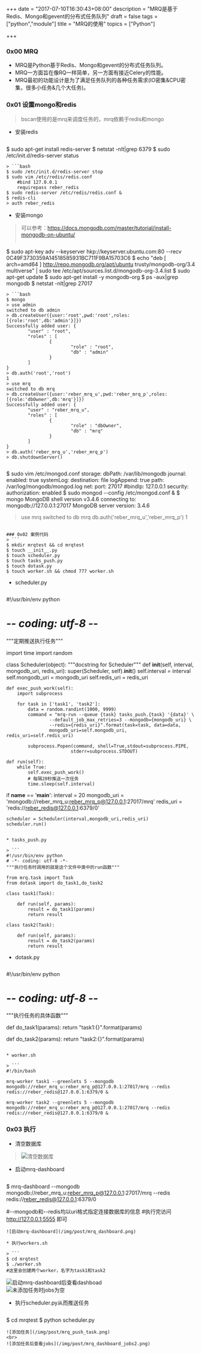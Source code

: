 +++
date = "2017-07-10T16:30:43+08:00"
description = "MRQ是基于Redis、Mongo和gevent的分布式任务队列"
draft = false
tags = ["python","module"]
title = "MRQ的使用"
topics = ["Python"]

+++

### 0x00 MRQ
* MRQ是Python基于Redis、Mongo和gevent的分布式任务队列。
* MRQ一方面旨在像RQ一样简单，另一方面有接近Celery的性能。
* MRQ最初的功能设计是为了满足任务队列的各种任务需求(IO密集&CPU密集，很多小任务&几个大任务)。


### 0x01 设置mongo和redis
> bscan使用的是mrq来调度任务的，mrq依赖于redis和mongo

* 安装redis

> ```bash
$ sudo apt-get install redis-server
$ netstat -nlt|grep 6379
$ sudo /etc/init.d/redis-server status
```
> ```bash
$ sudo /etc/init.d/redis-server stop
$ sudo vim /etc/redis/redis.conf
    #bind 127.0.0.1
    requirepass reber_redis
$ sudo redis-server /etc/redis/redis.conf &
$ redis-cli
> auth reber_redis
```

* 安装mongo

> 可以参考：https://docs.mongodb.com/master/tutorial/install-mongodb-on-ubuntu/
> ```bash
$ sudo apt-key adv --keyserver hkp://keyserver.ubuntu.com:80 --recv 0C49F3730359A14518585931BC711F9BA15703C6
$ echo "deb [ arch=amd64 ] http://repo.mongodb.org/apt/ubuntu trusty/mongodb-org/3.4 multiverse" | sudo tee /etc/apt/sources.list.d/mongodb-org-3.4.list
$ sudo apt-get update
$ sudo apt-get install -y mongodb-org
$ ps -aux|grep mongodb
$ netstat -nlt|grep 27017
```
> ```bash
$ mongo
> use admin
switched to db admin
> db.createUser({user:'root',pwd:'root',roles:[{role:'root',db:'admin'}]})
Successfully added user: {
        "user" : "root",
        "roles" : [
                {
                        "role" : "root",
                        "db" : "admin"
                }
        ]
}
> db.auth('root','root')
1
> use mrq
switched to db mrq
> db.createUser({user:'reber_mrq_u',pwd:'reber_mrq_p',roles:[{role:'dbOwner',db:'mrq'}]})
Successfully added user: {
        "user" : "reber_mrq_u",
        "roles" : [
                {
                        "role" : "dbOwner",
                        "db" : "mrq"
                }
        ]
}
> db.auth('reber_mrq_u','reber_mrq_p')
> db.shutdownServer()
```
> ```bash
$ sudo vim /etc/mongod.conf
storage:
  dbPath: /var/lib/mongodb
  journal:
    enabled: true
systemLog:
  destination: file
  logAppend: true
  path: /var/log/mongodb/mongod.log
net:
  port: 27017
  #bindIp: 127.0.0.1
security:
  authorization: enabled
$ sudo mongod --config /etc/mongod.conf &
$ mongo
MongoDB shell version v3.4.6
connecting to: mongodb://127.0.0.1:27017
MongoDB server version: 3.4.6
> use mrq
switched to db mrq
> db.auth('reber_mrq_u','reber_mrq_p')
1
```

### 0x02 案例代码
> ```
$ mkdir mrqtest && cd mrqtest
$ touch __init__.py
$ touch scheduler.py
$ touch tasks_push.py
$ touch dotask.py
$ touch worker.sh && chmod 777 worker.sh
```

* scheduler.py

> ```
#!/usr/bin/env python
# -*- coding: utf-8 -*-
"""定期推送执行任务"""

import time
import random

class Scheduler(object):
    """docstring for Scheduler"""
    def __init__(self, interval, mongodb_uri, redis_uri):
        super(Scheduler, self).__init__()
        self.interval = interval
        self.mongodb_uri = mongodb_uri
        self.redis_uri = redis_uri

    def exec_push_work(self):
        import subprocess

        for task in ['task1', 'task2']:
            data = random.randint(1000, 9999)
            command = "mrq-run --queue {task} tasks_push.{task} '{data}' \
                    --default_job_max_retries=3 --mongodb={mongodb_uri} \
                    --redis={redis_uri}".format(task=task, data=data, 
                    mongodb_uri=self.mongodb_uri, redis_uri=self.redis_uri)

            subprocess.Popen(command, shell=True,stdout=subprocess.PIPE, 
                            stderr=subprocess.STDOUT)

    def run(self):
        while True:
            self.exec_push_work()
            # 每隔20秒推送一次任务
            time.sleep(self.interval)


if __name__ == '__main__':
    interval = 20
    mongodb_uri = 'mongodb://reber_mrq_u:reber_mrq_p@127.0.0.1:27017/mrq'
    redis_uri = 'redis://reber_redis@127.0.0.1:6379/0'

    scheduler = Scheduler(interval,mongodb_uri,redis_uri)
    scheduler.run()
```

* tasks_push.py

> ```
#!/usr/bin/env python
# -*- coding: utf-8 -*-
"""执行任务时调用的就是这个文件中类中的run函数"""

from mrq.task import Task
from dotask import do_task1,do_task2

class task1(Task):

    def run(self, params):
        result = do_task1(params)
        return result

class task2(Task):

    def run(self, params):
        result = do_task2(params)
        return result
```

* dotask.py

> ```
#!/usr/bin/env python
# -*- coding: utf-8 -*-
"""执行任务的具体函数"""

def do_task1(params):
    return "task1:{}".format(params)

def do_task2(params):
    return "task2:{}".format(params)
```

* worker.sh

> ```
#!/bin/bash

mrq-worker task1 --greenlets 5 --mongodb mongodb://reber_mrq_u:reber_mrq_p@127.0.0.1:27017/mrq --redis redis://reber_redis@127.0.0.1:6379/0 &

mrq-worker task2 --greenlets 5 --mongodb mongodb://reber_mrq_u:reber_mrq_p@127.0.0.1:27017/mrq --redis redis://reber_redis@127.0.0.1:6379/0 &
```

### 0x03 执行
* 清空数据库

> ![清空数据库](/img/post/mrq_clear_db.png)

* 启动mrq-dashboard

> ```bash
$ mrq-dashboard --mongodb mongodb://reber_mrq_u:reber_mrq_p@127.0.0.1:27017/mrq --redis redis://reber_redis@127.0.0.1:6379/0

#--mongodb和--redis均以uri格式指定连接数据库的信息
#执行完访问 http://127.0.0.1:5555 即可
```
![启动mrq-dashboard](/img/post/mrq_dashboard.png)

* 执行workers.sh

> ```
$ cd mrqtest
$ ./worker.sh
#这里会创建两个worker，名字为task1和task2
```
![启动mrq-dashboard后查看dashboad](/img/post/mrq_run_workers_dashboad.png)
<br>
![未添加任务时jobs为空](/img/post/mrq_dashboard_jobs1.png)

* 执行scheduler.py从而推送任务

> ```
$ cd mrqtest
$ python scheduler.py
```
![添加任务](/img/post/mrq_push_task.png)
<br>
![添加任务后查看jobs](/img/post/mrq_dashboard_jobs2.png)




